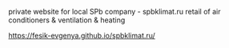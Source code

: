 private website for local SPb company - spbklimat.ru
retail of air conditioners & ventilation & heating

https://fesik-evgenya.github.io/spbklimat.ru/
